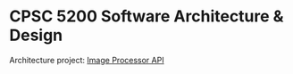 # CPSC 5200 Software Architecture & Design

Architecture project: [Image Processor API](https://github.com/thoresonjd/image-processor-api)
